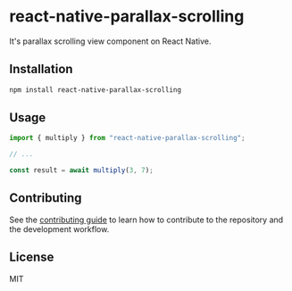 # react-native-parallax-scrolling

It's parallax scrolling view component on React Native.

## Installation

```sh
npm install react-native-parallax-scrolling
```

## Usage

```js
import { multiply } from "react-native-parallax-scrolling";

// ...

const result = await multiply(3, 7);
```

## Contributing

See the [contributing guide](CONTRIBUTING.md) to learn how to contribute to the repository and the development workflow.

## License

MIT
